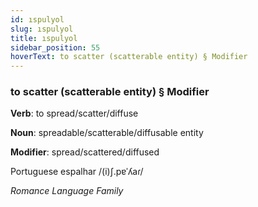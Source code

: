 ```yaml
---
id: ıspulyol
slug: ıspulyol
title: ıspulyol
sidebar_position: 55
hoverText: to scatter (scatterable entity) § Modifier
---
```


### to scatter (scatterable entity) § Modifier

**Verb**: to spread/scatter/diffuse

**Noun**: spreadable/scatterable/diffusable entity

**Modifier**: spread/scattered/diffused

Portuguese espalhar /(i)ʃ.pɐˈʎaɾ/

*Romance Language Family*